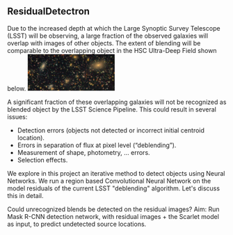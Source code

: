 ## ResidualDetectron

Due to the increased depth at which the Large Synoptic Survey Telescope (LSST) will be observing, a large fraction of the observed galaxies will overlap with images of other objects. The extent of blending will be comparable to the overlapping object in the HSC Ultra-Deep Field shown below.
<img src="imgs/hsc_image.png" alt="HSC COSMOS Ultra-Deep Field" width="200"/>

A significant fraction of these overlapping galaxies will not be recognized as blended object by the LSST Science Pipeline. This could result in several issues:
* Detection errors (objects not detected or incorrect initial centroid location).
* Errors in separation of flux at pixel level (“deblending”).
* Measurement of shape, photometry, … errors.
* Selection effects.

We explore in this project an iterative method to detect objects using Neural Networks. We run a region based Convolutional Neural Network on the model residuals of the current LSST "deblending" algorithm. Let's discuss this in detail.

Could unrecognized blends be detected on the residual images?
Aim: Run Mask R-CNN detection network, with residual images + the Scarlet model as input, to predict undetected source locations.


